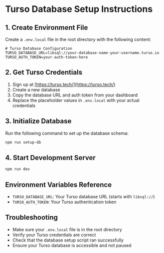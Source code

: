 # Turso Database Setup Instructions

## 1. Create Environment File

Create a `.env.local` file in the root directory with the following content:

```env
# Turso Database Configuration
TURSO_DATABASE_URL=libsql://your-database-name-your-username.turso.io
TURSO_AUTH_TOKEN=your-auth-token-here
```

## 2. Get Turso Credentials

1. Sign up at [https://turso.tech/](https://turso.tech/)
2. Create a new database
3. Copy the database URL and auth token from your dashboard
4. Replace the placeholder values in `.env.local` with your actual credentials

## 3. Initialize Database

Run the following command to set up the database schema:

```bash
npm run setup-db
```

## 4. Start Development Server

```bash
npm run dev
```

## Environment Variables Reference

- `TURSO_DATABASE_URL`: Your Turso database URL (starts with `libsql://`)
- `TURSO_AUTH_TOKEN`: Your Turso authentication token

## Troubleshooting

- Make sure your `.env.local` file is in the root directory
- Verify your Turso credentials are correct
- Check that the database setup script ran successfully
- Ensure your Turso database is accessible and not paused

